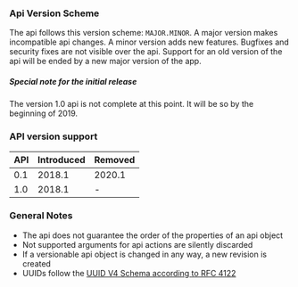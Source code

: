 ### Api Version Scheme
The api follows this version scheme: `MAJOR.MINOR`.
A major version makes incompatible api changes.
A minor version adds new features.
Bugfixes and security fixes are not visible over the api.
Support for an old version of the api will be ended by a new major version of the app.

##### Special note for the initial release
The version 1.0 api is not complete at this point. It will be so by the beginning of 2019.

### API version support
| API | Introduced | Removed |
| --- | --- | --- |
| 0.1 | 2018.1 | 2020.1 |
| 1.0 | 2018.1 | - |

### General Notes
 - The api does not guarantee the order of the properties of an api object
 - Not supported arguments for api actions are silently discarded
 - If a versionable api object is changed in any way, a new revision is created
 - UUIDs follow the [UUID V4 Schema according to RFC 4122](https://wikipedia.org/wiki/Universally_Unique_Identifier)
